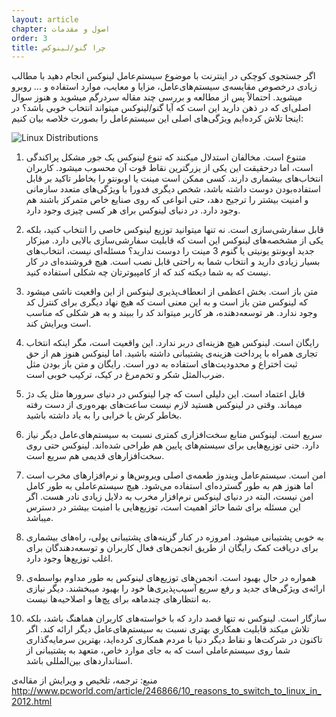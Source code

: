 ```yaml
---
layout: article
chapter: اصول و مقدمات
order: 3
title: چرا گنو/لینوکس
---
```


اگر جستجوی کوچکی در اینترنت با موضوع سیستم‌عامل لینوکس انجام دهید با مطالب زیادی درخصوص مقایسه‌ی سیستم‌های‌عامل، مزایا و معایب، موارد استفاده و ... روبرو میشوید. احتمالاً پس از مطالعه و بررسی چند مقاله سردرگم میشوید و هنوز سوال اصلی‌ای که در ذهن دارید این است که آیا گنو/لینوکس میتواند انتخاب خوبی باشد؟ در اینجا تلاش کرده‌ایم ویژگی‌های اصلی این سیستم‌عامل را بصورت خلاصه بیان کنیم:

<img src="/images/linux_distributions.jpg" alt="Linux Distributions" /><br />

1. متنوع است.
مخالفان استدلال میکنند که تنوع لینوکس یک جور مشکل پراکندگی است، اما درحقیقت این یکی از یزرگترین نقاط قوت آن محسوب میشود. کاربران انتخاب‌های بیشماری دارند. کسی ممکن است مینت یا اوبونتو را بخاطر تاکید بر قابل استفاده‌بودن دوست داشته باشد، شخص دیگری فدورا با ویژگی‌های متعدد سازمانی و امنیت بیشتر را ترجیح دهد، حتی انواعی که روی صنایع خاص متمرکز باشند هم وجود دارد. در دنیای لینوکس برای هر کسی چیزی وجود دارد.

2. قابل سفارشی‌سازی است.
نه تنها میتوانید توزیع لینوکس خاصی را انتخاب کنید، بلکه یکی از مشخصه‌های لینوکس این است که قابلیت سفارشی‌سازی بالایی دارد. میزکار جدید اوبونتو یونیتی یا گنوم 3 مینت را دوست ندارید؟ مسئله‌ای نیست، انتخاب‌های بسیار زیادی دارید و انتخاب شما به راحتی قابل نصب است. هیچ فروشنده‌ای در کار نیست که به شما دیکته کند که از کامپیوترتان چه شکلی استفاده کنید.

3. متن باز است.
بخش اعظمی از انعطاف‌پذیری لینوکس از این واقعیت ناشی میشود که لینوکس متن باز است و به این معنی است که هیچ نهاد دیگری برای کنترل کد وجود ندارد. هر توسعه‌دهنده، هر کاربر میتواند کد را ببیند و به هر شکلی که مناسب است ویرایش کند.

4. رایگان است.
لینوکس هیچ هزینه‌ای دربر ندارد. این واقعیت است، مگر اینکه انتخاب تجاری همراه با پرداخت هزینه‌ی پشتیبانی داشته باشید. اما لینوکس هنوز هم از حق ثبت اختراع و محدودیت‌های استفاده به دور است. رایگان و متن باز بودن مثل ضرب‌المثل شکر و تخم‌مرغ در کیک، ترکیب خوبی است.

5. قابل اعتماد است.
این دلیلی است که چرا لینوکس در دنیای سرورها مثل یک دژ میماند. وقتی در لینوکس هستید لازم نیست ساعت‌های بهره‌وری از دست رفته بخاطر کرش یا خرابی را به یاد داشته باشید.

6. سریع است.
لینوکس منابع سخت‌افزاری کمتری نسبت به سیستم‌های‌عامل دیگر نیاز دارد. حتی توزیع‌هایی برای سیستم‌های پایین هم طراحی شده‌اند. لینوکس حتی روی سخت‌افزارهای قدیمی هم سریع است.

7. امن است.
سیستم‌عامل ویندوز طعمه‌ی اصلی ویروس‌ها و نرم‌افزارهای مخرب است اما هنوز هم به طور گسترده‌ای استفاده می‌شود. هیچ سیستم‌عاملی به طور کامل امن نیست، البته در دنیای لینوکس نرم‌افزار مخرب به دلایل زیادی نادر هست. اگر این مسئله برای شما حائز اهمیت است، توزیع‌هایی با امنیت بیشتر در دسترس میباشد.

8. به خوبی پشتیبانی میشود.
امروزه در کنار گزینه‌های پشتیبانی پولی، راه‌های بیشماری برای دریافت کمک رایگان از طریق انجمن‌های فعال کاربران و توسعه‌دهندگان برای اغلب توزیع‌ها وجود دارد.

9. همواره در حال بهبود است.
انجمن‌های توزیع‌های لینوکس به طور مداوم بواسطه‌ی ارائه‌ی ویژگی‌های جدید و رفع سریع آسیب‌پذیری‌ها خود را بهبود میبخشند. دیگر نیازی به انتظارهای چندماهه برای پچ‌ها و اصلاحیه‌ها نیست.

10. سازگار است.
لینوکس نه تنها قصد دارد که با خواسته‌های کاربران هماهنگ باشد، بلکه تلاش میکند قابلیت همکاری بهتری نسبت به سیستم‌های‌عامل دیگر ارائه کند. اگر تاکنون در شرکت‌ها و نقاط دیگر دنیا با مردم همکاری کرده‌اید، بهترین سرمایه‌گذاری شما روی سیستم‌عاملی است که به جای موارد خاص، متعهد به پشتیبانی از استانداردهای بین‌المللی باشد.

منبع: ترجمه، تلخیص و ویرایش از مقاله‌ی http://www.pcworld.com/article/246866/10_reasons_to_switch_to_linux_in_2012.html 

